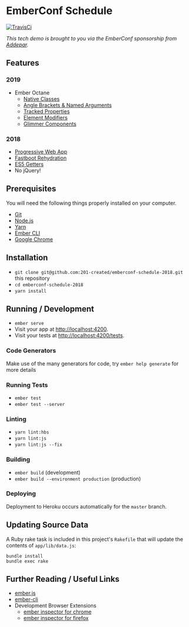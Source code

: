 # EmberConf Schedule

[![TravisCi](https://travis-ci.org/201-created/emberconf-schedule-2018.svg?branch=master)](https://travis-ci.org/201-created/emberconf-schedule-2018)

_This tech demo is brought to you via the EmberConf sponsorship from [Addepar](https://addepar.com/careers/)._

## Features

### 2019

* Ember Octane
  * [Native Classes](https://blog.emberjs.com/2019/02/11/coming-soon-in-ember-octane-part-1.html)
  * [Angle Brackets & Named Arguments](https://blog.emberjs.com/2019/02/19/coming-soon-in-ember-octane-part-2.html)
  * [Tracked Properties](https://blog.emberjs.com/2019/02/26/coming-soon-in-ember-octane-part-3.html)
  * [Element Modifiers](https://blog.emberjs.com/2019/03/06/coming-soon-in-ember-octane-part-4.html)
  * [Glimmer Components](https://www.pzuraq.com/coming-soon-in-ember-octane-part-5-glimmer-components/)

### 2018

* [Progressive Web App](https://madhatted.com/2017/6/16/building-a-progressive-web-app-with-ember)
* [Fastboot Rehydration](https://github.com/glimmerjs/glimmer-vm/commit/316805b9175e01698120b9566ec51c88d075026a)
* [ES5 Getters](https://emberjs.github.io/rfcs/0281-es5-getters.html)
* No jQuery!

## Prerequisites

You will need the following things properly installed on your computer.

* [Git](https://git-scm.com/)
* [Node.js](https://nodejs.org/)
* [Yarn](https://yarnpkg.com/)
* [Ember CLI](https://ember-cli.com/)
* [Google Chrome](https://google.com/chrome/)

## Installation

* `git clone git@github.com:201-created/emberconf-schedule-2018.git` this repository
* `cd emberconf-schedule-2018`
* `yarn install`

## Running / Development

* `ember serve`
* Visit your app at [http://localhost:4200](http://localhost:4200).
* Visit your tests at [http://localhost:4200/tests](http://localhost:4200/tests).

### Code Generators

Make use of the many generators for code, try `ember help generate` for more details

### Running Tests

* `ember test`
* `ember test --server`

### Linting

* `yarn lint:hbs`
* `yarn lint:js`
* `yarn lint:js --fix`

### Building

* `ember build` (development)
* `ember build --environment production` (production)

### Deploying

Deployment to Heroku occurs automatically for the `master` branch.

## Updating Source Data

A Ruby rake task is included in this project's `Rakefile` that will update the contents of `app/lib/data.js`:

```shell
bundle install
bundle exec rake
```

## Further Reading / Useful Links

* [ember.js](https://emberjs.com/)
* [ember-cli](https://ember-cli.com/)
* Development Browser Extensions
  * [ember inspector for chrome](https://chrome.google.com/webstore/detail/ember-inspector/bmdblncegkenkacieihfhpjfppoconhi)
  * [ember inspector for firefox](https://addons.mozilla.org/en-US/firefox/addon/ember-inspector/)
